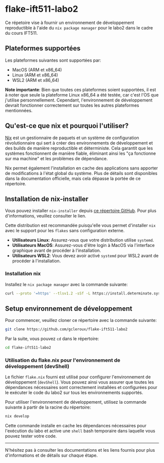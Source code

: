 # flake-ift511-labo2

Ce répetoire vise à fournir un environnement de développement reproductible à
l'aide du `nix package manager` pour le labo2 dans le cadre du cours IFT511.

## Plateformes supportées

Les plateformes suivantes sont supportées par:

- MacOS (ARM et x86_64)
- Linux (ARM et x86_64)
- WSL2 (ARM et x86_64)

**Note importante**: Bien que toutes ces plateformes soient supportées, il est
à noter que seule la plateforme Linux x86_64 a été testée, car c'est l'OS que
j'utilise personnellement. Cependant, l'environnement de développement devrait
fonctionner correctement sur toutes les autres plateformes mentionnées.

## Qu'est-ce que nix et pourquoi l'utiliser?

[Nix](https://nixos.org/) est un gestionnaire de paquets et un système de configuration
révolutionnaire qui sert à créer des environnements de développement et des
builds de manière reproductible et déterministe. Cela garantit que les systèmes
fonctionnent de manière fiable, éliminant ainsi les "ça fonctionne sur ma machine"
et les problèmes de dépendance.

Nix permet également l'installation en cache des applications sans apporter de
modifications à l'état global du système. Plus de détails sont disponibles dans la
documentation officielle, mais cela dépasse la portée de ce répertoire.

## Installation de nix-installer

Vous pouvez installer `nix-installer` depuis [ce répertoire GitHub](https://github.com/DeterminateSystems/nix-installer).
Pour plus d'informations, veuillez consulter le lien.

Cette distribution est recommandée puisqu'elle vous permet d'installer `nix` avec
le support pour les `flakes` sans configuration externe.

- **Utilisateurs Linux**: Assurez-vous que votre distribution utilise `systemd`.
- **Utilisateurs MacOS**: Assurez-vous d'être login à MacOS via l'interface
  graphique avant de procéder à l'installation.
- **Utilisateurs WSL2**: Vous devez avoir activé `systemd` pour WSL2 avant de procéder
  à l'installation.

### Installation nix

Installez le `nix package manager` avec la commande suivante:

```bash
curl --proto '=https' --tlsv1.2 -sSf -L https://install.determinate.systems/nix | sh -s -- install
```

## Setup environnement de développement

Pour commencer, veuillez cloner ce répertoire avec la commande suivante:

```bash
git clone https://github.com/gcleroux/flake-ift511-labo2
```

Par la suite, vous pouvez `cd` dans le répertoire:

```bash
cd flake-ift511-labo2
```

### Utilisation du flake.nix pour l'environnement de développement (devShell)

Le fichier `flake.nix` fourni est utilisé pour configurer l'environnement de
développement (`devShell`). Vous pouvez ainsi vous assurer que toutes les dépendances
nécessaires sont correctement installées et configurées pour le exécuter le
code du labo2 sur tous les environnements supportés.

Pour utiliser l'environnement de développement, utilisez la commande suivante
à partir de la racine du répertoire:

```bash
nix develop
```

Cette commande installe en cache les dépendances nécessaires pour l'exécution
du labo et active une `shell` bash temporaire dans laquelle vous pouvez tester
votre code.

---

N'hésitez pas à consulter les documentations et les liens fournis pour plus
d'informations et de détails sur chaque étape.
